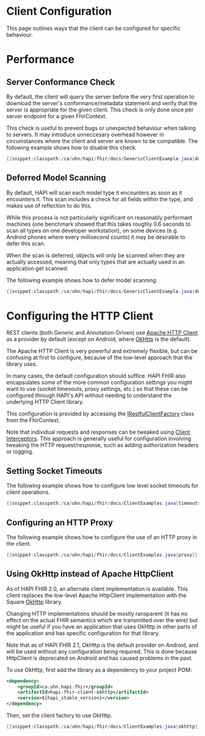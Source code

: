 # Client Configuration

This page outlines ways that the client can be configured for specific behaviour.

<a name="performance"/>

# Performance

## Server Conformance Check

By default, the client will query the server before the very first operation to download the server's conformance/metadata statement and verify that the server is appropriate for the given client. This check is only done once per server endpoint for a given FhirContext.

This check is useful to prevent bugs or unexpected behaviour when talking to servers. It may introduce unneccesary overhead however in circumstances where the client and server are known to be compatible. The following example shows how to disable this check.

```java
{{snippet:classpath:/ca/uhn/hapi/fhir/docs/GenericClientExample.java|dontValidate}}
```

## Deferred Model Scanning

By default, HAPI will scan each model type it encounters as soon as it encounters it. This scan includes a check for all fields within the type, and makes use of reflection to do this.

While this process is not particularly significant on reasonably performant machines (one benchmark showed that this takes roughly 0.6 seconds to scan all types on one developer workstation), on some devices (e.g. Android phones where every millisecond counts) it may be desirable to defer this scan.

When the scan is deferred, objects will only be scanned when they are actually accessed, meaning that only types that are actually used in an application get scanned. 

The following example shows how to defer model scanning:

```java
{{snippet:classpath:/ca/uhn/hapi/fhir/docs/GenericClientExample.java|deferModelScanning}}
```

# Configuring the HTTP Client

REST clients (both Generic and Annotation-Driven) use [Apache HTTP Client](http://hc.apache.org/httpcomponents-client-ga/) as a provider by default (except on Android, where [OkHttp](http://square.github.io/okhttp/) is the default).

The Apache HTTP Client is very powerful and extremely flexible, but can be confusing at first to configure, because of the low-level approach that the library uses.

In many cases, the default configuration should suffice. HAPI FHIR also encapsulates some of the more common configuration settings you might want to use (socket timesouts, proxy settings, etc.) so that these can be configured through HAPI's API without needing to understand the underlying HTTP Client library.

This configuration is provided by accessing the [IRestfulClientFactory](/hapi-fhir/apidocs/hapi-fhir-base/ca/uhn/fhir/rest/client/api/IRestfulClientFactory.html) class from the FhirContext.

Note that individual requests and responses can be tweaked using [Client Interceptors](/docs/interceptors/client_interceptors.html). This approach is generally useful for configuration involving tweaking the HTTP request/response, such as adding authorization headers or logging.

## Setting Socket Timeouts

The following example shows how to configure low level socket timeouts for client operations.

```java
{{snippet:classpath:/ca/uhn/hapi/fhir/docs/ClientExamples.java|timeouts}}
```

## Configuring an HTTP Proxy

The following example shows how to configure the use of an HTTP proxy in the client.

```java
{{snippet:classpath:/ca/uhn/hapi/fhir/docs/ClientExamples.java|proxy}}
```

## Using OkHttp instead of Apache HttpClient

As of HAPI FHIR 2.0, an alternate client implementation is available. This client replaces the low-level Apache HttpClient implementation with the Square [OkHttp](http://square.github.io/okhttp/) library.

Changing HTTP implementations should be mostly ransparent (it has no effect on the actual FHIR semantics which are transmitted over the wire) but might be useful if you have an application that uses OkHttp in other parts of the application and has specific configuration for that library.

Note that as of HAPI FHIR 2.1, OkHttp is the default provider on Android, and will be used without any configuration being required. This is done because HttpClient is deprecated on Android and has caused problems in the past.

To use OkHttp, first add the library as a dependency to your project POM:

```xml
<dependency>
    <groupId>ca.uhn.hapi.fhir</groupId>
    <artifactId>hapi-fhir-client-okhttp</artifactId>
    <version>${hapi_stable_version}</version>		
</dependency>
```

Then, set the client factory to use OkHttp.

```java
{{snippet:classpath:/ca/uhn/hapi/fhir/docs/ClientExamples.java|okhttp}}
```
